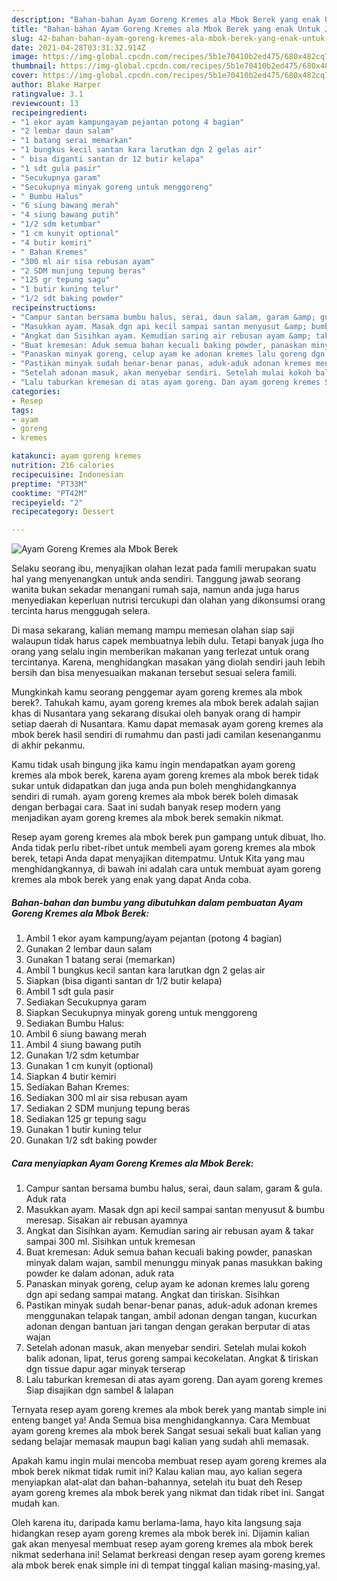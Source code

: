 ```yaml
---
description: "Bahan-bahan Ayam Goreng Kremes ala Mbok Berek yang enak Untuk Jualan"
title: "Bahan-bahan Ayam Goreng Kremes ala Mbok Berek yang enak Untuk Jualan"
slug: 42-bahan-bahan-ayam-goreng-kremes-ala-mbok-berek-yang-enak-untuk-jualan
date: 2021-04-28T03:31:32.914Z
image: https://img-global.cpcdn.com/recipes/5b1e70410b2ed475/680x482cq70/ayam-goreng-kremes-ala-mbok-berek-foto-resep-utama.jpg
thumbnail: https://img-global.cpcdn.com/recipes/5b1e70410b2ed475/680x482cq70/ayam-goreng-kremes-ala-mbok-berek-foto-resep-utama.jpg
cover: https://img-global.cpcdn.com/recipes/5b1e70410b2ed475/680x482cq70/ayam-goreng-kremes-ala-mbok-berek-foto-resep-utama.jpg
author: Blake Harper
ratingvalue: 3.1
reviewcount: 13
recipeingredient:
- "1 ekor ayam kampungayam pejantan potong 4 bagian"
- "2 lembar daun salam"
- "1 batang serai memarkan"
- "1 bungkus kecil santan kara larutkan dgn 2 gelas air"
- " bisa diganti santan dr 12 butir kelapa"
- "1 sdt gula pasir"
- "Secukupnya garam"
- "Secukupnya minyak goreng untuk menggoreng"
- " Bumbu Halus"
- "6 siung bawang merah"
- "4 siung bawang putih"
- "1/2 sdm ketumbar"
- "1 cm kunyit optional"
- "4 butir kemiri"
- " Bahan Kremes"
- "300 ml air sisa rebusan ayam"
- "2 SDM munjung tepung beras"
- "125 gr tepung sagu"
- "1 butir kuning telur"
- "1/2 sdt baking powder"
recipeinstructions:
- "Campur santan bersama bumbu halus, serai, daun salam, garam &amp; gula. Aduk rata"
- "Masukkan ayam. Masak dgn api kecil sampai santan menyusut &amp; bumbu meresap. Sisakan air rebusan ayamnya"
- "Angkat dan Sisihkan ayam. Kemudian saring air rebusan ayam &amp; takar sampai 300 ml. Sisihkan untuk kremesan"
- "Buat kremesan: Aduk semua bahan kecuali baking powder, panaskan minyak dalam wajan, sambil menunggu minyak panas masukkan baking powder ke dalam adonan, aduk rata"
- "Panaskan minyak goreng, celup ayam ke adonan kremes lalu goreng dgn api sedang sampai matang. Angkat dan tiriskan. Sisihkan"
- "Pastikan minyak sudah benar-benar panas, aduk-aduk adonan kremes menggunakan telapak tangan, ambil adonan dengan tangan, kucurkan adonan dengan bantuan jari tangan dengan gerakan berputar di atas wajan"
- "Setelah adonan masuk, akan menyebar sendiri. Setelah mulai kokoh balik adonan, lipat, terus goreng sampai kecokelatan. Angkat &amp; tiriskan dgn tissue dapur agar minyak terserap"
- "Lalu taburkan kremesan di atas ayam goreng. Dan ayam goreng kremes Siap disajikan dgn sambel &amp; lalapan"
categories:
- Resep
tags:
- ayam
- goreng
- kremes

katakunci: ayam goreng kremes 
nutrition: 216 calories
recipecuisine: Indonesian
preptime: "PT33M"
cooktime: "PT42M"
recipeyield: "2"
recipecategory: Dessert

---
```



![Ayam Goreng Kremes ala Mbok Berek](https://img-global.cpcdn.com/recipes/5b1e70410b2ed475/680x482cq70/ayam-goreng-kremes-ala-mbok-berek-foto-resep-utama.jpg)

Selaku seorang ibu, menyajikan olahan lezat pada famili merupakan suatu hal yang menyenangkan untuk anda sendiri. Tanggung jawab seorang  wanita bukan sekadar menangani rumah saja, namun anda juga harus menyediakan keperluan nutrisi tercukupi dan olahan yang dikonsumsi orang tercinta harus menggugah selera.

Di masa  sekarang, kalian memang mampu memesan olahan siap saji walaupun tidak harus capek membuatnya lebih dulu. Tetapi banyak juga lho orang yang selalu ingin memberikan makanan yang terlezat untuk orang tercintanya. Karena, menghidangkan masakan yang diolah sendiri jauh lebih bersih dan bisa menyesuaikan makanan tersebut sesuai selera famili. 



Mungkinkah kamu seorang penggemar ayam goreng kremes ala mbok berek?. Tahukah kamu, ayam goreng kremes ala mbok berek adalah sajian khas di Nusantara yang sekarang disukai oleh banyak orang di hampir setiap daerah di Nusantara. Kamu dapat memasak ayam goreng kremes ala mbok berek hasil sendiri di rumahmu dan pasti jadi camilan kesenanganmu di akhir pekanmu.

Kamu tidak usah bingung jika kamu ingin mendapatkan ayam goreng kremes ala mbok berek, karena ayam goreng kremes ala mbok berek tidak sukar untuk didapatkan dan juga anda pun boleh menghidangkannya sendiri di rumah. ayam goreng kremes ala mbok berek boleh dimasak dengan berbagai cara. Saat ini sudah banyak resep modern yang menjadikan ayam goreng kremes ala mbok berek semakin nikmat.

Resep ayam goreng kremes ala mbok berek pun gampang untuk dibuat, lho. Anda tidak perlu ribet-ribet untuk membeli ayam goreng kremes ala mbok berek, tetapi Anda dapat menyajikan ditempatmu. Untuk Kita yang mau menghidangkannya, di bawah ini adalah cara untuk membuat ayam goreng kremes ala mbok berek yang enak yang dapat Anda coba.

<!--inarticleads1-->

##### Bahan-bahan dan bumbu yang dibutuhkan dalam pembuatan Ayam Goreng Kremes ala Mbok Berek:

1. Ambil 1 ekor ayam kampung/ayam pejantan (potong 4 bagian)
1. Gunakan 2 lembar daun salam
1. Gunakan 1 batang serai (memarkan)
1. Ambil 1 bungkus kecil santan kara larutkan dgn 2 gelas air
1. Siapkan  (bisa diganti santan dr 1/2 butir kelapa)
1. Ambil 1 sdt gula pasir
1. Sediakan Secukupnya garam
1. Siapkan Secukupnya minyak goreng untuk menggoreng
1. Sediakan  Bumbu Halus:
1. Ambil 6 siung bawang merah
1. Ambil 4 siung bawang putih
1. Gunakan 1/2 sdm ketumbar
1. Gunakan 1 cm kunyit (optional)
1. Siapkan 4 butir kemiri
1. Sediakan  Bahan Kremes:
1. Sediakan 300 ml air sisa rebusan ayam
1. Sediakan 2 SDM munjung tepung beras
1. Sediakan 125 gr tepung sagu
1. Gunakan 1 butir kuning telur
1. Gunakan 1/2 sdt baking powder




<!--inarticleads2-->

##### Cara menyiapkan Ayam Goreng Kremes ala Mbok Berek:

1. Campur santan bersama bumbu halus, serai, daun salam, garam &amp; gula. Aduk rata
1. Masukkan ayam. Masak dgn api kecil sampai santan menyusut &amp; bumbu meresap. Sisakan air rebusan ayamnya
1. Angkat dan Sisihkan ayam. Kemudian saring air rebusan ayam &amp; takar sampai 300 ml. Sisihkan untuk kremesan
1. Buat kremesan: Aduk semua bahan kecuali baking powder, panaskan minyak dalam wajan, sambil menunggu minyak panas masukkan baking powder ke dalam adonan, aduk rata
1. Panaskan minyak goreng, celup ayam ke adonan kremes lalu goreng dgn api sedang sampai matang. Angkat dan tiriskan. Sisihkan
1. Pastikan minyak sudah benar-benar panas, aduk-aduk adonan kremes menggunakan telapak tangan, ambil adonan dengan tangan, kucurkan adonan dengan bantuan jari tangan dengan gerakan berputar di atas wajan
1. Setelah adonan masuk, akan menyebar sendiri. Setelah mulai kokoh balik adonan, lipat, terus goreng sampai kecokelatan. Angkat &amp; tiriskan dgn tissue dapur agar minyak terserap
1. Lalu taburkan kremesan di atas ayam goreng. Dan ayam goreng kremes Siap disajikan dgn sambel &amp; lalapan




Ternyata resep ayam goreng kremes ala mbok berek yang mantab simple ini enteng banget ya! Anda Semua bisa menghidangkannya. Cara Membuat ayam goreng kremes ala mbok berek Sangat sesuai sekali buat kalian yang sedang belajar memasak maupun bagi kalian yang sudah ahli memasak.

Apakah kamu ingin mulai mencoba membuat resep ayam goreng kremes ala mbok berek nikmat tidak rumit ini? Kalau kalian mau, ayo kalian segera menyiapkan alat-alat dan bahan-bahannya, setelah itu buat deh Resep ayam goreng kremes ala mbok berek yang nikmat dan tidak ribet ini. Sangat mudah kan. 

Oleh karena itu, daripada kamu berlama-lama, hayo kita langsung saja hidangkan resep ayam goreng kremes ala mbok berek ini. Dijamin kalian gak akan menyesal membuat resep ayam goreng kremes ala mbok berek nikmat sederhana ini! Selamat berkreasi dengan resep ayam goreng kremes ala mbok berek enak simple ini di tempat tinggal kalian masing-masing,ya!.

